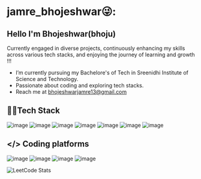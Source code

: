 # jamre_bhojeshwar😜:

  ## Hello I'm Bhojeshwar(bhoju)
  
Currently engaged in diverse projects, continuously enhancing my skills across various tech stacks, and enjoying the journey of learning and growth !!!

- I’m currently pursuing my Bachelore's of Tech in Sreenidhi Institute of Science and Technology.
- Passionate about coding and exploring tech stacks.
- Reach me at bhojeshwarjamre13@gmail.com

## 👨‍💻Tech Stack
![image](https://github.com/bjamre13/bjamre13/assets/121349445/b6e12ac0-0dfd-41ce-b0ec-827f72817173) ![image](https://github.com/bjamre13/bjamre13/assets/121349445/52bf058f-aaa6-47a6-8342-125121428a83) ![image](https://github.com/bjamre13/bjamre13/assets/121349445/565f75e1-755e-429d-a9c7-c6ed9076568b) ![image](https://github.com/bjamre13/bjamre13/assets/121349445/d95778dd-c5a7-4c56-ba90-a123f47ad896) ![image](https://github.com/bjamre13/bjamre13/assets/121349445/848f1aad-59e3-4437-81a5-699bcff64a97) ![image](https://github.com/bjamre13/bjamre13/assets/121349445/e4d8cddc-ae8a-4893-8c69-38f659627541) ![image](https://github.com/bjamre13/bjamre13/assets/121349445/67f2ed76-2db6-4d94-9bcc-a666154ba251)
## </> Coding platforms
![image](https://github.com/bjamre13/bjamre13/assets/121349445/cad0688c-7207-4952-84ca-e5f8af6e221e/https://leetcode.com/u/bjamre13/)
![image](https://github.com/bjamre13/bjamre13/assets/121349445/8ad81926-9e90-4413-a2c9-794fc7cc10b0)
![image](https://github.com/bjamre13/bjamre13/assets/121349445/7a28cc8f-74a3-4414-bccc-b040875f9b29)
![image](https://github.com/bjamre13/bjamre13/assets/121349445/c5128f45-5805-459c-a50b-e5dd9c16d26e)

![LeetCode Stats](https://leetcard.jacoblin.cool/bjamre13?theme=dark&font=Cormorant%20Upright&ext=heatmap)
